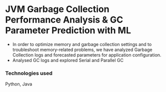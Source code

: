 # JVM Garbage Collection Performance Analysis \& GC Parameter Prediction with ML

* In order to optimize memory and garbage collection settings and to troubleshoot memory-related problems, we have analyzed Garbage Collection logs and forecasted parameters for application configuration.
* Analysed GC logs and explored Serial and Parallel GC

### Technologies used
Python, Java
